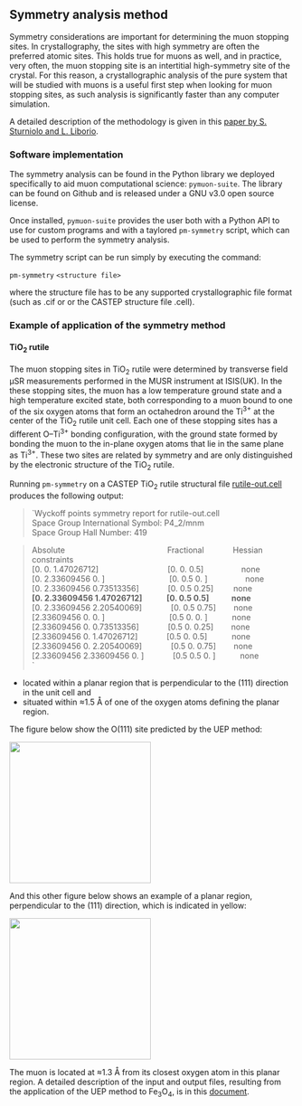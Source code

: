 ## Symmetry analysis method

Symmetry considerations are important for determining the muon stopping sites. In crystallography, the sites with high symmetry are often the preferred atomic sites. This holds true for muons as well, and in practice, very often, the muon stopping site is an intertitial high-symmetry site of the crystal. For this reason, a crystallographic analysis of the pure system that will be studied with muons is a useful first step when looking for muon stopping sites, as such analysis is significantly faster than any computer simulation. 

A detailed description of the methodology is given in this [paper by S. Sturniolo and L. Liborio](https://aip.scitation.org/doi/10.1063/5.0012381). 

### Software implementation

The symmetry analysis can be found in the Python library we deployed specifically to aid muon computational science: `pymuon-suite`. The library can be found on Github and is released under a GNU v3.0 open source license. 

Once installed, `pymuon-suite` provides the user both with a Python API to use for custom programs and with a taylored `pm-symmetry` script,  which can be used to perform the symmetry analysis.

The symmetry script can be run simply by executing the command:

`pm-symmetry` `<structure file>`

where the structure file has to be any supported crystallographic file format (such as .cif or or the CASTEP structure file .cell).  

### Example of application of the symmetry method

#### TiO<sub>2</sub> rutile 

The muon stopping sites in TiO<sub>2</sub> rutile were determined by transverse field μSR measurements performed in the MUSR instrument at ISIS(UK). In the these stopping sites, the muon has a low temperature ground state and a high temperature excited state, both corresponding to a muon bound to one of the six oxygen atoms that form an octahedron around the Ti<sup>3+</sup> at the center of the TiO<sub>2</sub> rutile unit cell. Each one of these stopping sites has a different O–Ti<sup>3+</sup> bonding configuration, with the ground state formed by bonding the muon to the in-plane oxygen atoms that lie in the same plane as Ti<sup>3+</sup>. These two sites are related by symmetry and are only distinguished by the electronic structure of the TiO<sub>2</sub> rutile. 

Running `pm-symmetry` on a CASTEP TiO<sub>2</sub> rutile structural file [rutile-out.cell](/images/rutile-out.cell) produces the following output: 

> `Wyckoff points symmetry report for rutile-out.cell  
> Space Group International Symbol: P4_2/mnm  
> Space Group Hall Number: 419  

> Absolute                                              Fractional             Hessian constraints  
> [0.         0.         1.47026712]                               [0.  0.  0.5]                 none  
> [0.         2.33609456 0.        ]                             [0.  0.5 0. ]                 none  
> [0.         2.33609456 0.73513356]             [0.   0.5  0.25]         none  
> **[0.         2.33609456 1.47026712]             [0.  0.5 0.5]            none**  
> [0.         2.33609456 2.20540069]             [0.   0.5  0.75]        none  
> [2.33609456 0.         0.        ]                             [0.5 0.  0. ]           none  
> [2.33609456 0.         0.73513356]             [0.5  0.   0.25]        none  
> [2.33609456 0.         1.47026712]             [0.5 0.  0.5]           none  
> [2.33609456 0.         2.20540069]             [0.5  0.   0.75]        none  
> [2.33609456 2.33609456 0.        ]             [0.5 0.5 0. ]           none  
`



* located within a planar region that is perpendicular to the (111) direction in the unit cell and
* situated within ≈1.5 Å of one of the oxygen atoms defining the planar region. 

The figure below show the O(111) site predicted by the UEP method: 

<img src="/images/fe3o4_muon_1.jpg" width="250" height="250" />

And this other figure below shows an example of a planar region, perpendicular to the (111) direction, which is indicated in yellow: 

<img src="/images/fe3o4_muon_2-plane.jpg" width="250" height="250" />

The muon is located at ≈1.3 Å from its closest oxygen atom in this planar region.  A detailed description of the input and output files, resulting 
from the application of the UEP method to Fe<sub>3</sub>O<sub>4</sub>, is in this [document](supplement.pdf). 
